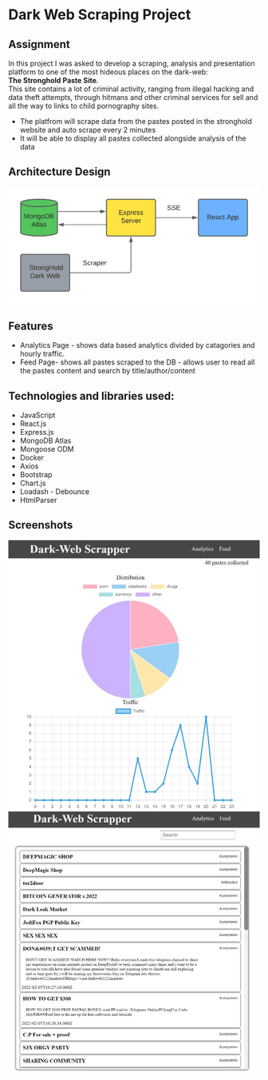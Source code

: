 # Dark Web Scraping Project

## Assignment

In this project I was asked to develop a scraping, analysis and presentation platform to one of the most hideous places on the dark-web:</br> <b>The Stronghold Paste Site</b>. </br>This site contains a lot of criminal activity, ranging from illegal hacking and data theft attempts, through hitmans and other criminal services for sell and all the way to links to child pornography sites.

- The platfrom will scrape data from the pastes posted in the stronghold website and auto scrape every 2 minutes
- It will be able to display all pastes collected alongside analysis of the data

## Architecture Design

<img src="./assets/archtiecture.png" alt="architecture diagram">

## Features

- Analytics Page - shows data based analytics divided by catagories and hourly traffic.
- Feed Page- shows all pastes scraped to the DB - allows user to read all the pastes content and search by title/author/content

## Technologies and libraries used:

- JavaScript
- React.js
- Express.js
- MongoDB Atlas
- Mongoose ODM
- Docker
- Axios
- Bootstrap
- Chart.js
- Loadash - Debounce
- HtmlParser

## Screenshots

<img src="./assets/Analytics.JPG" alt="Analytics screenshot">
<img src="./assets/Feed.JPG" alt="Feed screenshot">
